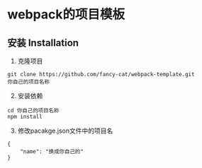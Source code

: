 # webpack的项目模板

## 安装 Installation

1. 克隆项目
```shell
git clone https://github.com/fancy-cat/webpack-template.git
你自己的项目名称
```

2. 安装依赖
```shell
cd 你自己的项目名称
npm install
```

3. 修改pacakge.json文件中的项目名
```
{
    "name": "换成你自己的"
}
```
